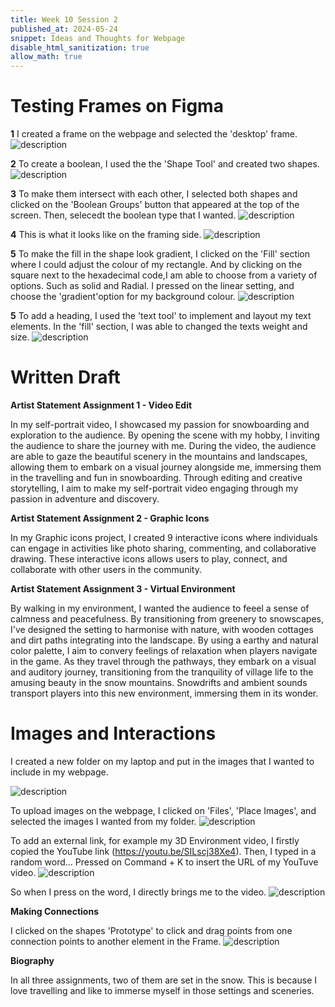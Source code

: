 ```yaml
---
title: Week 10 Session 2
published_at: 2024-05-24
snippet: Ideas and Thoughts for Webpage
disable_html_sanitization: true
allow_math: true
---
```


# Testing Frames on Figma 

**1**
I created a frame on the webpage and selected the 'desktop' frame. 
![description](/static/W10S2/original.png)


**2**
To create a boolean, I used the the 'Shape Tool' and created two shapes.
![description](/static/W10S2/testing.png)


**3**
To make them intersect with each other, I selected both shapes and clicked on the 'Boolean Groups' button that appeared at the top of the screen. Then, selecedt the boolean type that I wanted. 
![description](/static/W10S2/testfinal.png)

**4**
This is what it looks like on the framing side. 
![description](/static/W10S2/testing1.png)


**5**
To make the fill in the shape look gradient, I clicked on the 'Fill' section where I could adjust the colour of my rectangle. And by clicking on the square next to the hexadecimal code,I am able to choose from a variety of options. Such as solid and
Radial. I pressed on the linear setting, and choose the 'gradient'option for my background colour.
![description](/static/W10S2/colour.png)


**5**
To add a heading, I used the 'text tool' to implement and layout my text elements. In the 'fill' section, I was able to changed the texts weight and size.
![description](/static/W10S2/font.png)


# Written Draft

**Artist Statement Assignment 1 - Video Edit**

In my self-portrait video, I showcased my passion for snowboarding and exploration to the audience. By opening the scene with my hobby, I inviting the audience to share the journey with me. During the video, the audience are able to gaze the beautiful scenery in the mountains and landscapes, allowing them to embark on a visual journey alongside me, immersing them in the travelling and fun in snowboarding. Through editing and creative storytelling, I aim to make my self-portrait video engaging through my passion in adventure and discovery.



**Artist Statement Assignment 2 - Graphic Icons**

In my Graphic icons project, I created 9 interactive icons where individuals can engage in activities like photo sharing, commenting, and collaborative drawing. These interactive icons allows users to play, connect, and collaborate with other users in the community. 



**Artist Statement Assignment 3 - Virtual Environment**

By walking in my environment, I wanted the audience to feeel a sense of calmness and peacefulness. By transitioning from greenery to snowscapes, I've designed the setting to harmonise with nature, with wooden cottages and dirt paths integrating into the landscape. By using a earthy and natural color palette, I aim to convery feelings of relaxation when players navigate in the game. As they travel through the pathways, they embark on a visual and auditory journey, transitioning from the tranquility of village life to the amusing beauty in the snow mountains. Snowdrifts and ambient sounds transport players into this new environment, immersing them in its wonder.

# Images and Interactions
I created a new folder on my laptop and put in the images that I wanted to include in my webpage.

![description](/static/W10S2/folder.png)

To upload images on the webpage, I clicked on 'Files', 'Place Images', and selected the images I wanted from my folder. 
![description](/static/W10S2/image.png)

To add an external link, for example my 3D Environment video, I firstly copied the YouTube link (https://youtu.be/SILscj38Xe4). Then, I typed in a random word... Pressed on Command + K to insert the URL of my YouTuve video. 
![description](/static/W10S2/link.png)

So when I press on the word, I directly brings me to the video. 
![description](/static/W10S2/press.png)


**Making Connections**

I clicked on the shapes 'Prototype' to click and drag points from one connection points to another element in the Frame.
![description](/static/W10S2/interaction.png)

**Biography**

In all three assignments, two of them are set in the snow. This is because I love travelling and like to immerse myself in those settings and sceneries. 


